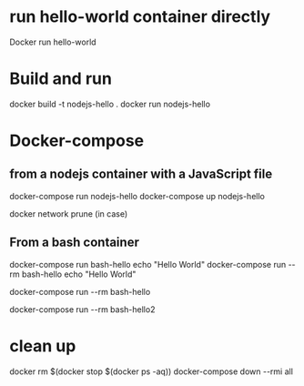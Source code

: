# run hello-world container directly
Docker run hello-world

# Build and run
docker build -t nodejs-hello .
docker run nodejs-hello

# Docker-compose 
## from a nodejs container with a JavaScript file
docker-compose run nodejs-hello
docker-compose up nodejs-hello

docker network prune (in case)

## From a bash container
docker-compose run bash-hello echo "Hello World"
docker-compose run --rm bash-hello echo "Hello World"

docker-compose run --rm bash-hello 

docker-compose run --rm bash-hello2


# clean up
docker rm $(docker stop $(docker ps -aq))
docker-compose down --rmi all